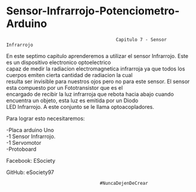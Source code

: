 # Sensor-Infrarrojo-Potenciometro-Arduino

                                             Capitulo 7 - Sensor Infrarrojo 
                                                                                                                                 
 En este septimo capitulo aprenderemos a utilizar el sensor Infrarrojo. Este es un dispositivo electronico optoelectrico                                                                             
 capaz de medir la radiacion electromagnetica infrarroja ya que todos los cuerpos emiten cierta cantidad de radiacion la cual   
 resulta ser invisible para nuestros ojos pero no para este sensor. El sensor esta compuesto por un Fototransistor que es el    
 encargado de recibir la luz infrarroja que rebota hacia abajo cuando encuentra un objeto, esta luz es emitida por un Diodo     
 LED Infrarrojo. A este conjunto se le llama optoacopladores.                                                                   
                                                                                                                                 
 Para lograr esto necesitaremos:                                                                                                
                                                                                                                                 
  -Placa arduino Uno                                                                                                             
  -1 Sensor Infrarrojo.                                                                                                          
  -1 Servomotor                                                                                                                  
  -Protoboard                                                                                                                    
                                                                                                                                
                                                                                                                                
  Facebook: ESociety 
   
  GitHub: eSociety97 
                                                                                                                                 
                                       #NuncaDejenDeCrear                                                      
